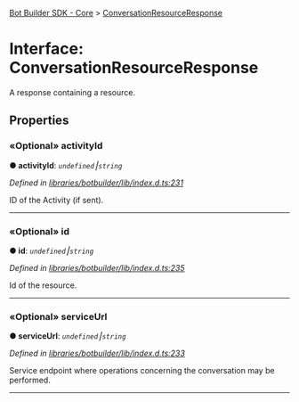 [Bot Builder SDK - Core](../README.md) > [ConversationResourceResponse](../interfaces/botbuilder.conversationresourceresponse.md)



# Interface: ConversationResourceResponse


A response containing a resource.


## Properties
<a id="activityid"></a>

### «Optional» activityId

**●  activityId**:  *`undefined`⎮`string`* 

*Defined in [libraries/botbuilder/lib/index.d.ts:231](https://github.com/Microsoft/botbuilder-js/blob/5422076/libraries/botbuilder/lib/index.d.ts#L231)*



ID of the Activity (if sent).




___

<a id="id"></a>

### «Optional» id

**●  id**:  *`undefined`⎮`string`* 

*Defined in [libraries/botbuilder/lib/index.d.ts:235](https://github.com/Microsoft/botbuilder-js/blob/5422076/libraries/botbuilder/lib/index.d.ts#L235)*



Id of the resource.




___

<a id="serviceurl"></a>

### «Optional» serviceUrl

**●  serviceUrl**:  *`undefined`⎮`string`* 

*Defined in [libraries/botbuilder/lib/index.d.ts:233](https://github.com/Microsoft/botbuilder-js/blob/5422076/libraries/botbuilder/lib/index.d.ts#L233)*



Service endpoint where operations concerning the conversation may be performed.




___


